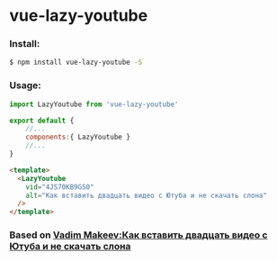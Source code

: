 # vue-lazy-youtube

### Install:
``` bash
$ npm install vue-lazy-youtube -S
```
### Usage:
```js
import LazyYoutube from 'vue-lazy-youtube' 

export default {
    //...
    components:{ LazyYoutube }
    //...
}
```

```html
<template>
  <LazyYoutube
    vid="4JS70KB9GS0"
    alt="Как вставить двадцать видео с Ютуба и не скачать слона"
  />
</template>
```

### Based on [Vadim Makeev:Как вставить двадцать видео с Ютуба и не скачать слона](https://youtu.be/4JS70KB9GS0)